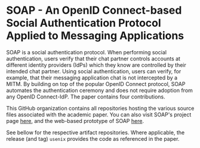 # SOAP - An OpenID Connect-based Social Authentication Protocol Applied to Messaging Applications

SOAP is a social authentication protocol.
When performing social authentication, users verify that their chat partner controls accounts at different identity providers (IdPs) which they know are controlled by their intended chat partner.
Using social authentication, users can verify, for example, that their messaging application chat is not intercepted by a MITM.
By building on top of the popular OpenID Connect protocol, SOAP automates the authentication ceremony and does not require adoption from any OpenID Connect-IdP.
The paper contains four contributions.

This GitHub organization contains all repositories hosting the various source files associated with the academic paper.
You can also visit SOAP's project page [here](soap-wg.github.io), and the web-based prototype of SOAP [here](soap-proto.net).

See bellow for the respective artifact repositories.
Where applicable, the release (and tag) `usenix` provides the code as referenced in the paper.
